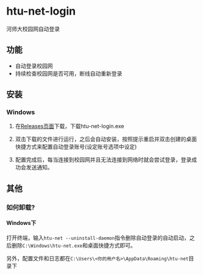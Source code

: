 # htu-net-login

河师大校园网自动登录

## 功能

- 自动登录校园网
- 持续检查校园网是否可用，断线自动重新登录

## 安装

### Windows

1. 在[Releases页面](https://github.com/arkuna23/htu-net-login/releases)下载，下载htu-net-login.exe

2. 双击下载的文件进行运行，之后会自动安装，按照提示重启并双击创建的桌面快捷方式来配置自动登录账号(设定账号选项中设定)

3. 配置完成后，每当连接到校园网并且无法连接到网络时就会尝试登录，登录成功会发送通知。

## 其他

### 如何卸载?

#### Windows下

打开终端，输入`htu-net --uninstall-daemon`指令删除自动登录的自动启动，之后删除`C:\Windows\htu-net.exe`和桌面快捷方式即可。

另外，配置文件和日志都在`C:\Users\<你的用户名>\AppData\Roaming\htu-net`目录下
